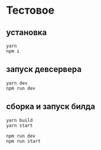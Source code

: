 # Тестовое

## установка

```
yarn
npm i
```

## запуск девсервера

```
yarn dev
npm run dev
```

## сборка и запуск билда

```
yarn build
yarn start

npm run dev
npm run start
```
